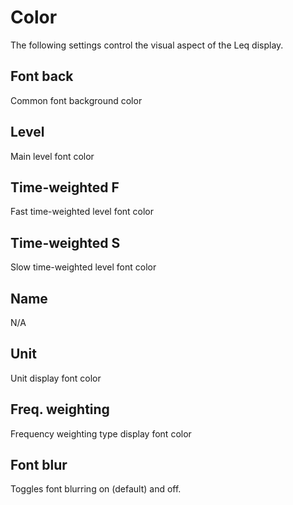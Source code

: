 # Color
The following settings control the visual aspect of the Leq display.

## Font back
Common font background color

## Level
<link type="document" target="Main">Main</link> level font color

## Time-weighted F
Fast time-weighted level font color

## Time-weighted S
Slow time-weighted level font color

## Name
N/A

## Unit
Unit display font color

## Freq. weighting
Frequency weighting type display font color

## Font blur 
Toggles font blurring on (default) and off.


